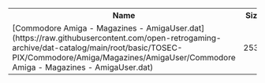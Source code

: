 <table>
<tr><th>Name</th><th>Size</th></tr>
<tr><td>[Commodore Amiga - Magazines - AmigaUser.dat](https://raw.githubusercontent.com/open-retrogaming-archive/dat-catalog/main/root/basic/TOSEC-PIX/Commodore/Amiga/Magazines/AmigaUser/Commodore Amiga - Magazines - AmigaUser.dat)</td><td>2530</td></tr>
</table>
